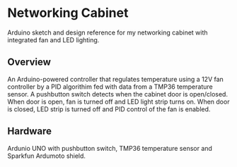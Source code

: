 # Networking Cabinet

Arduino sketch and design reference for my networking cabinet with integrated fan and LED lighting.

## Overview

An Arduino-powered controller that regulates temperature using a 12V fan controller by a PID algorithim fed with data from a TMP36 temperature sensor.
A pushbutton switch detects when the cabinet door is open/closed. When door is open, fan is turned off and LED light strip turns on. When door is closed, LED strip is turned off and PID control of the fan is enabled.

## Hardware

Ardunio UNO with pushbutton switch, TMP36 temperature sensor and Sparkfun Ardumoto shield.

